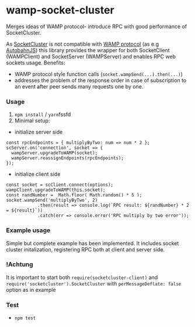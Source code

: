 # wamp-socket-cluster
Merges ideas of WAMP protocol- introduce RPC with good performance of SocketCluster.

As [SocketCluster](http://socketcluster.io/#!/) is not compatible with [WAMP protocol](http://wamp-proto.org/) (as e.g [AutobahnJS](https://github.com/crossbario/autobahn-js/)) this library provides the wrapper for both SocketClient (WAMPClient) and SocketServer (WAMPServer) and enables RPC web sockets usage. Benefits:
- WAMP protocol style function calls (`socket.wampSend(...).then(...)`)
- addresses the problem of the response order in case of subscription to an event after peer sends many requests one by one.
### Usage
1. `npm install` / `yarn`fssfd
2. Minimal setup:
- initialize server side
```	
const rpcEndpoints = { multiplyByTwo: num => num * 2 };
scServer.on('connection', socket => {
  wampServer.upgradeToWAMP(socket);
  wampServer.reassignEndpoints(rpcEndpoints);
});
```
- initialize client side
```
const socket = scClient.connect(options);
wampClient.upgradeToWAMP(this.socket);
const randNumber =  Math.floor( Math.random() * 5 );
socket.wampSend('multiplyByTwo', 2)
			.then(result => console.log(`RPC result: ${randNumber} * 2 = ${result}`))
			.catch(err => console.error('RPC multiply by two error'));
```
### Example usage
Simple but complete example has been implemented. It includes socket cluster initalization, registering RPC both at client and server side.

### !Achtung
It is important to start both `require(socketcluster-client)` and `require('socketcluster').SocketCluster` with `perMessageDeflate: false` option as in example
  
### Test
- `npm test`
